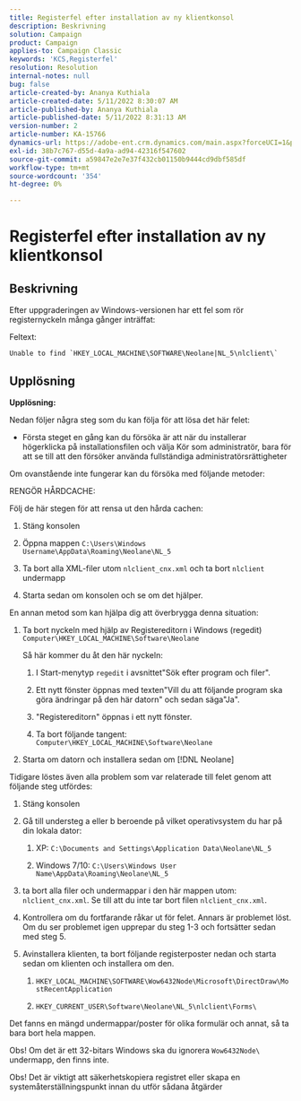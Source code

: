 ```yaml
---
title: Registerfel efter installation av ny klientkonsol
description: Beskrivning
solution: Campaign
product: Campaign
applies-to: Campaign Classic
keywords: 'KCS,Registerfel'
resolution: Resolution
internal-notes: null
bug: false
article-created-by: Ananya Kuthiala
article-created-date: 5/11/2022 8:30:07 AM
article-published-by: Ananya Kuthiala
article-published-date: 5/11/2022 8:31:13 AM
version-number: 2
article-number: KA-15766
dynamics-url: https://adobe-ent.crm.dynamics.com/main.aspx?forceUCI=1&pagetype=entityrecord&etn=knowledgearticle&id=e321c08f-04d1-ec11-a7b5-0022480a8e40
exl-id: 38b7c767-d55d-4a9a-ad94-42316f547602
source-git-commit: a59847e2e7e37f432cb01150b9444cd9dbf585df
workflow-type: tm+mt
source-wordcount: '354'
ht-degree: 0%

---
```


# Registerfel efter installation av ny klientkonsol

## Beskrivning

Efter uppgraderingen av Windows-versionen har ett fel som rör registernyckeln många gånger inträffat:

Feltext:

```
Unable to find `HKEY_LOCAL_MACHINE\SOFTWARE\Neolane|NL_5\nlclient\`
```

## Upplösning

<b>Upplösning:</b>

Nedan följer några steg som du kan följa för att lösa det här felet:

- Första steget en gång kan du försöka är att när du installerar högerklicka på installationsfilen och välja Kör som administratör, bara för att se till att den försöker använda fullständiga administratörsrättigheter

Om ovanstående inte fungerar kan du försöka med följande metoder:

RENGÖR HÅRDCACHE:

Följ de här stegen för att rensa ut den hårda cachen:

1. Stäng konsolen

1. Öppna mappen `C:\Users\Windows Username\AppData\Roaming\Neolane\NL_5`

1. Ta bort alla XML-filer utom `nlclient_cnx.xml` och ta bort `nlclient` undermapp

1. Starta sedan om konsolen och se om det hjälper.

En annan metod som kan hjälpa dig att överbrygga denna situation:

1. Ta bort nyckeln med hjälp av Registereditorn i Windows (regedit) `Computer\HKEY_LOCAL_MACHINE\Software\Neolane`

   Så här kommer du åt den här nyckeln:

   1. I Start-menytyp `regedit` i avsnittet&quot;Sök efter program och filer&quot;.

   1. Ett nytt fönster öppnas med texten&quot;Vill du att följande program ska göra ändringar på den här datorn&quot; och sedan säga&quot;Ja&quot;.

   1. &quot;Registereditorn&quot; öppnas i ett nytt fönster.

   1. Ta bort följande tangent: `Computer\HKEY_LOCAL_MACHINE\Software\Neolane`

1. Starta om datorn och installera sedan om [!DNL Neolane]

Tidigare löstes även alla problem som var relaterade till felet genom att följande steg utfördes:

1. Stäng konsolen

1. Gå till understeg a eller b beroende på vilket operativsystem du har på din lokala dator:

   1. XP: `C:\Documents and Settings\Application Data\Neolane\NL_5`

   1. Windows 7/10: `C:\Users\Windows User Name\AppData\Roaming\Neolane\NL_5`

1. ta bort alla filer och undermappar i den här mappen utom:  `nlclient_cnx.xml`. Se till att du inte tar bort filen `nlclient_cnx.xml`.

1. Kontrollera om du fortfarande råkar ut för felet. Annars är problemet löst. Om du ser problemet igen upprepar du steg 1-3 och fortsätter sedan med steg 5.

1. Avinstallera klienten, ta bort följande registerposter nedan och starta sedan om klienten och installera om den.

   1. `HKEY_LOCAL_MACHINE\SOFTWARE\Wow6432Node\Microsoft\DirectDraw\MostRecentApplication`

   1. `HKEY_CURRENT_USER\Software\Neolane\NL_5\nlclient\Forms\`

Det fanns en mängd undermappar/poster för olika formulär och annat, så ta bara bort hela mappen.

Obs! Om det är ett 32-bitars Windows ska du ignorera `Wow6432Node\` undermapp, den finns inte.

Obs! Det är viktigt att säkerhetskopiera registret eller skapa en systemåterställningspunkt innan du utför sådana åtgärder
